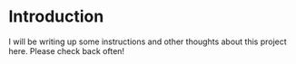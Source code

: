 # Introduction #

I will be writing up some instructions and other thoughts about this project here.  Please check back often!